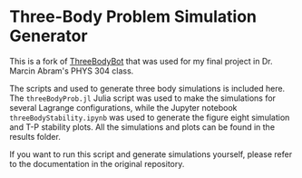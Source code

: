 # Three-Body Problem Simulation Generator

This is a fork of [ThreeBodyBot](https://github.com/kirklong/ThreeBodyBot) that was used for my final project in Dr. Marcin Abram's PHYS 304 class. 

The scripts and used to generate three body simulations is included here. The `threeBodyProb.jl` Julia script was used to make the simulations for several Lagrange configurations, while the Jupyter notebook `threeBodyStability.ipynb` was used to generate the figure eight simulation and T-P stability plots. All the simulations and plots can be found in the results folder.

If you want to run this script and generate simulations yourself, please refer to the documentation in the original repository.
